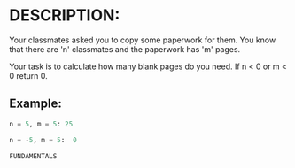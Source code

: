 # DESCRIPTION:

Your classmates asked you to copy some paperwork for them. You know that there are 'n' classmates and the paperwork has 'm' pages.

Your task is to calculate how many blank pages do you need. If n < 0 or m < 0 return 0.

## Example:

```python
n = 5, m = 5: 25

n = -5, m = 5:  0
```


`FUNDAMENTALS`
